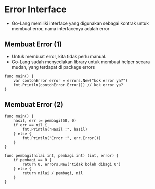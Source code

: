 # Error Interface
- Go-Lang memiliki interface yang digunakan sebagai kontrak untuk membuat error, nama interfacenya adalah error

## Membuat Error (1)
- Untuk membuat error, kita tidak perlu manual.
- Go-Lang sudah menyediakan library untuk membuat helper secara mudah, yang terdapat di package errors

``` golang
func main() {
	var contohError error = errors.New("kok error ya?")
	fmt.Println(contohError.Error()) // kok error ya?
}
```

## Membuat Error (2)
``` golang
func main() {
	hasil, err := pembagi(50, 0)
	if err == nil {
		fmt.Println("Hasil :", hasil)
	} else {
		fmt.Println("Error :", err.Error())
	}
}

func pembagi(nilai int, pembagi int) (int, error) {
	if pembagi == 0 {
		return 0, errors.New("tidak boleh dibagi 0")
	} else {
		return nilai / pembagi, nil
	}
}
```
